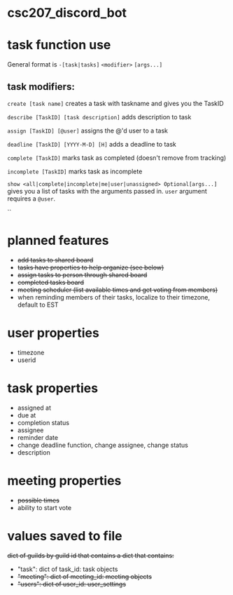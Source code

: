 # csc207_discord_bot

# task function use
General format is `-[task|tasks]` `<modifier>` `[args...]`
## task modifiers: 
`create [task name]` creates a task with taskname and gives you the TaskID

`describe [TaskID] [task description]` adds description to task

`assign [TaskID] [@user]` assigns the @'d user to a task

`deadline [TaskID] [YYYY-M-D] [H]` adds a deadline to task

`complete [TaskID]` marks task as completed (doesn't remove from tracking)

`incomplete [TaskID]` marks task as incomplete

`show <all|complete|incomplete|me|user|unassigned> Optional[args...]` gives you a list of tasks with the arguments passed in. `user` argument requires a `@user`.

``
# planned features
* ~~add tasks to shared board~~
* ~~tasks have properties to help organize (see below)~~
* ~~assign tasks to person through shared board~~
* ~~completed tasks board~~
* ~~meeting scheduler (list available times and get voting from members)~~
* when reminding members of their tasks, localize to their timezone, default to EST

# user properties
* timezone
* userid


# task properties
* assigned at
* due at
* completion status
* assignee
* reminder date
* change deadline function, change assignee, change status
* description

# meeting properties
* ~~possible times~~
* ability to start vote

# values saved to file
~~dict of guilds by guild id that contains a dict that contains:~~
* "task": dict of task_id: task objects
* ~~"meeting": dict of meeting_id: meeting objects~~
* ~~"users": dict of user_id: user_settings~~
